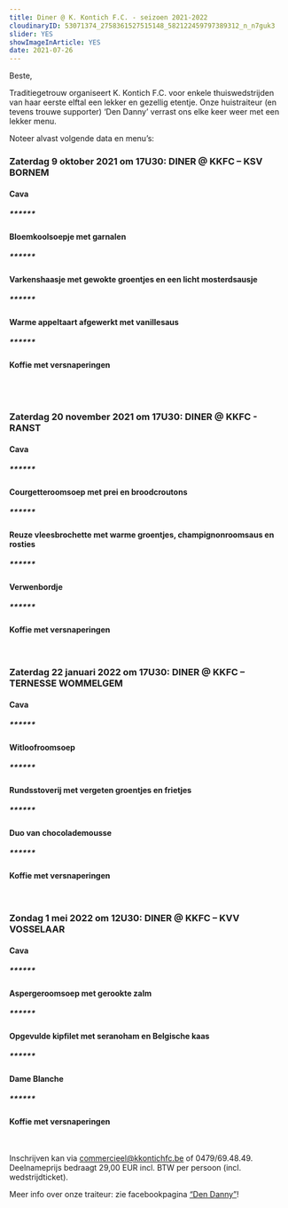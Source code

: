 ```yaml
---
title: Diner @ K. Kontich F.C. - seizoen 2021-2022
cloudinaryID: 53071374_2758361527515148_582122459797389312_n_n7guk3
slider: YES
showImageInArticle: YES
date: 2021-07-26
---
```

<p>Beste,</p>
<p>Traditiegetrouw organiseert K. Kontich F.C. voor enkele thuiswedstrijden van haar eerste elftal een lekker en gezellig
etentje. Onze huistraiteur (en tevens trouwe supporter) ‘Den Danny’ verrast ons elke keer weer met een lekker menu.</p>
<p>Noteer alvast volgende data en menu’s:</p>
<h3>Zaterdag 9 oktober 2021 om 17U30: DINER @ KKFC – KSV BORNEM</h3>
<div class='text-center'>
<h4>Cava</h4>
<h5>******</h5>
<h4>Bloemkoolsoepje met garnalen</h4>
<h5>******</h5>
<h4>Varkenshaasje met gewokte groentjes en een licht mosterdsausje</h4>
<h5>******</h5>
<h4>Warme appeltaart afgewerkt met vanillesaus</h4>
<h5>******</h5>
<h4>Koffie met versnaperingen</h4>
<br/>
</div>
<br/>
<h3>Zaterdag 20 november 2021 om 17U30: DINER @ KKFC - RANST</h3>
<div class='text-center'>
<h4>Cava</h4>
<h5>******</h5>
<h4>Courgetteroomsoep met prei en broodcroutons</h4>
<h5>******</h5>
<h4>Reuze vleesbrochette met warme groentjes, champignonroomsaus en rosties</h4>
<h5>******</h5>
<h4>Verwenbordje</h4>
<h5>******</h5>
<h4>Koffie met versnaperingen</h4>
</div>
<br/>
<h3>Zaterdag 22 januari 2022 om 17U30: DINER @ KKFC – TERNESSE WOMMELGEM</h3>
<div class='text-center'>
<h4>Cava</h4>
<h5>******</h5>
<h4>Witloofroomsoep</h4>
<h5>******</h5>
<h4>Rundsstoverij met vergeten groentjes en frietjes</h4>
<h5>******</h5>
<h4>Duo van chocolademousse</h4>
<h5>******</h5>
<h4>Koffie met versnaperingen</h4>
</div>
<br/>
<h3>Zondag 1 mei 2022 om 12U30: DINER @ KKFC – KVV VOSSELAAR</h3>
<div class='text-center'>
<h4>Cava</h4>
<h5>******</h5>
<h4>Aspergeroomsoep met gerookte zalm</h4>
<h5>******</h5>
<h4>Opgevulde kipfilet met seranoham en Belgische kaas</h4>
<h5>******</h5>
<h4>Dame Blanche</h4>
<h5>******</h5>
<h4>Koffie met versnaperingen</h4>
</div>
<br/>
<p>Inschrijven kan via <a href="mailto:commercieel@kkontichfc.be">commercieel@kkontichfc.be</a> of 0479/69.48.49. Deelnameprijs bedraagt 29,00 EUR incl. BTW per persoon (incl. wedstrijdticket).</p>
<p>Meer info over onze traiteur: zie facebookpagina <a href="https://www.facebook.com/DenDannyDocx" target="_blank">“Den Danny”</a>!</p>